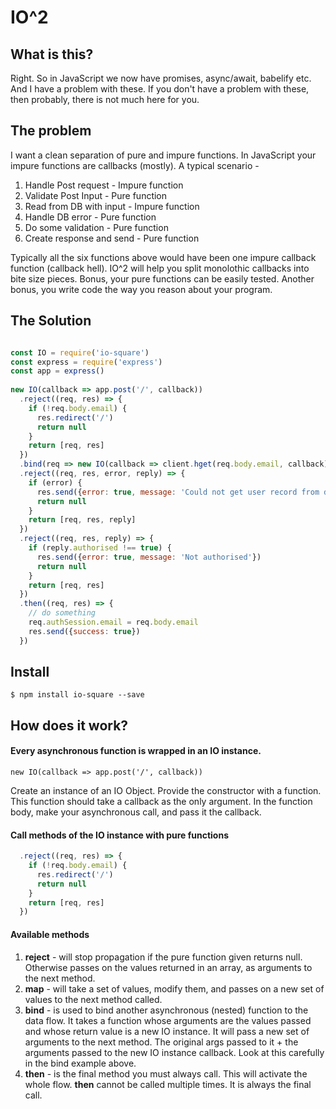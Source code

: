 # IO^2

## What is this?

Right. So in JavaScript we now have promises, async/await, babelify etc. And I have a problem with these. If you don't have a problem with these, then probably, there is not much here for you.

## The problem

I want a clean separation of pure and impure functions. In JavaScript your impure functions are callbacks (mostly). A typical scenario -

1. Handle Post request - Impure function
2. Validate Post Input - Pure function
3. Read from DB with input - Impure function
4. Handle DB error - Pure function
5. Do some validation - Pure function
6. Create response and send - Pure function

Typically all the six functions above would have been one impure callback function (callback hell). IO^2 will help you split monolothic callbacks into bite size pieces. Bonus, your pure functions can be easily tested. Another bonus, you write code the way you reason about your program.

## The Solution

```javascript

const IO = require('io-square')
const express = require('express')
const app = express()
 
new IO(callback => app.post('/', callback))                                 // Impure Function
  .reject((req, res) => {                                                   // Pure Function
    if (!req.body.email) {
      res.redirect('/')
      return null
    }
    return [req, res]
  })
  .bind(req => new IO(callback => client.hget(req.body.email, callback)))  // Impure function
  .reject((req, res, error, reply) => {                                    // Pure function
    if (error) {
      res.send({error: true, message: 'Could not get user record from db'})
      return null
    }
    return [req, res, reply]
  })
  .reject((req, res, reply) => {                                           // Pure function
    if (reply.authorised !== true) {
      res.send({error: true, message: 'Not authorised'})
      return null
    }
    return [req, res]
  })
  .then((req, res) => {                                                    // Pure function
    // do something
    req.authSession.email = req.body.email
    res.send({success: true})
  })
```

## Install

    $ npm install io-square --save


## How does it work?

#### Every asynchronous function is wrapped in an IO instance.

    new IO(callback => app.post('/', callback))

Create an instance of an IO Object. Provide the constructor with a function. This function should take a
callback as the only argument. In the function body, make your asynchronous call, and pass it the callback.

#### Call methods of the IO instance with pure functions

```javascript
  .reject((req, res) => {
    if (!req.body.email) {
      res.redirect('/')
      return null
    }
    return [req, res]
  })
```

#### Available methods

1. __reject__ - will stop propagation if the pure function given returns null. Otherwise passes on the values returned in an array, as arguments to the next method.
2. __map__ - will take a set of values, modify them, and passes on a new set of values to the next method called.
3. __bind__ - is used to bind another asynchronous (nested) function to the data flow. It takes a function whose arguments are the values passed and whose return value is a new IO instance. It will pass a new set of arguments to the next method. The original args passed to it + the arguments passed to the new IO instance callback. Look at this carefully in the bind example above.
4. __then__ - is the final method you must always call. This will activate the whole flow. __then__ cannot be called multiple times. It is always the final call.
